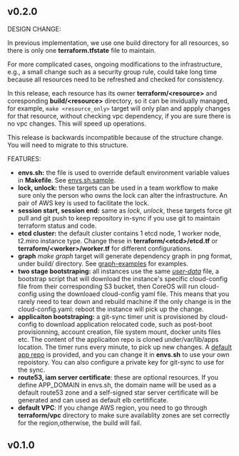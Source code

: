 ## v0.2.0

DESIGN CHANGE:

In previous implementation, we use one build directory for all resources, so there is only one __terraform.tfstate__ file to maintain.

For more complicated cases, ongoing modifications to the infrastructure, e.g., a small change such as a security group rule, could take long time because all resources need to be refreshed and checked for consistency.

In this release, each resource has its owner __terraform/\<resource\>__ and coresponding __build/\<resource\>__ directory, so it can
be invidually managed, for example, `make <resource_only>` target will only plan and appply changes for that resource, without checking vpc dependency, if you are sure there is no vpc changes. This will speed up operations. 

This release is backwards incompatible because of the structure change. You will need to migrate to this structure.

FEATURES:

 * **envs.sh:** the file is used to override default environment variable values in **Makefile**. See [envs.sh.sample](https://github.com/xuwang/aws-terraform/blob/master/envs.sh.sample).
 * **lock, unlock:** these targets can be used in a team workflow to make sure only the person who owns the lock can alter the infrastructure. An pair of AWS key is used to facilitate the lock. 
 * **session start, session end:** same as _lock_, _unlock_, these targets force git pull and git push to keep repository in-sync if you use git to maintain terraform status and code.  
* **etcd cluster:** the default cluster contains 1 etcd node, 1 worker node, t2.miro instance type. Change these in __terraform/\<etcd\>/etcd.tf__ or __terraform/\<worker\>/worker.tf__ for different configurations. 
* **graph** _make graph_ target will generate dependency graph in png format, under build/<resource> directory. See [graph-examples](https://github.com/xuwang/aws-terraform/tree/master/graph-examples) for examples. 
* **two stage bootstraping:** all instances use the same [_user-data_](https://github.com/xuwang/aws-terraform/blob/master/resources/cloud-config/s3-cloudconfig-bootstrap.sh) file, a bootstrap script that will download the instance's specific
cloud-config file from their corresponding S3 bucket, then CoreOS will run cloud-config using the downloaed cloud-config yaml file. This means that you rarely need to tear down and rebuild machine if the only change is in the cloud-config.yaml: reboot the instance will pick up the change. 
* **applicaiton bootstraping:** a git-sync timer unit is provisioned by cloud-config to download application relocated code, such as post-boot provisionning, account
creation, file system mount, docker units files etc. The content of the applicaiton repo is cloned under/var/lib/apps location. The timer runs every minute, to pick up new changes.  A [default app repo](https://github.com/dockerage/coreos-cluster-apps) is provided, and you can change it in __envs.sh__ to use your own repoistory. You can also configure a private key for git-sync to use for the sync.
* **route53, iam server certificate**: these are optional resources. If you define APP_DOMAIN in envs.sh, the domain name will be used as a default route53 zone and a self-signed star server certificate will be generated and can used as default elb certitificate.
* **default VPC**: If you change AWS region, you need to go through __terraform/vpc__ directory to make sure availablity zones are set correctly for the region,otherwise, the build will fail.

## v0.1.0
